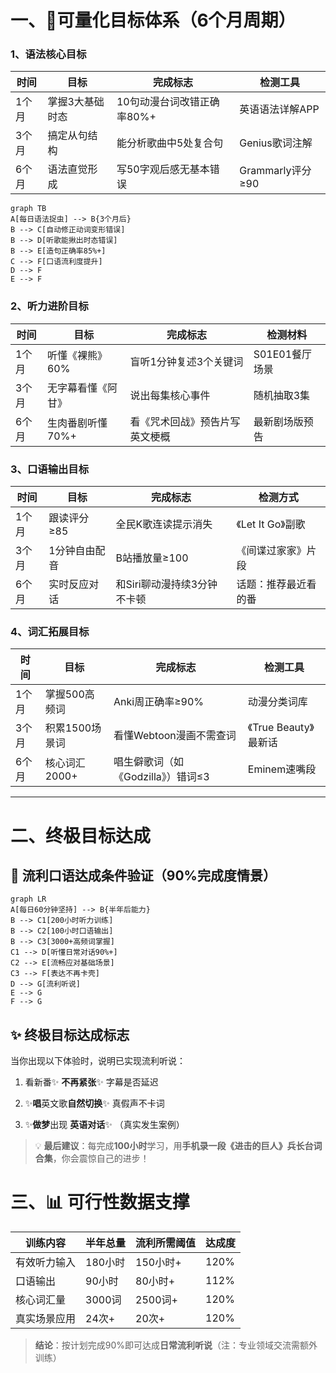 

# 一、📝可量化目标体系（6个月周期）


### 1、语法核心目标
| 时间  | 目标       | 完成标志             | 检测工具           |
| --- | -------- | ---------------- | -------------- |
| 1个月 | 掌握3大基础时态 | 10句动漫台词改错正确率80%+ | 英语语法详解APP      |
| 3个月 | 搞定从句结构   | 能分析歌曲中5处复合句      | Genius歌词注解     |
| 6个月 | 语法直觉形成   | 写50字观后感无基本错误     | Grammarly评分≥90 |


```mermaid
graph TB
A[每日语法捉虫] --> B{3个月后}
B --> C[自动修正动词变形错误]
B --> D[听歌能揪出时态错误]
B --> E[造句正确率85%+]
C --> F[口语流利度提升]
D --> F
E --> F
```


### 2、听力进阶目标
| 时间   | 目标                  | 完成标志                              | 检测材料                 |
|--------|-----------------------|-------------------------------------|-------------------------|
| 1个月  | 听懂《裸熊》60%       | 盲听1分钟复述3个关键词               | S01E01餐厅场景          |
| 3个月  | 无字幕看懂《阿甘》    | 说出每集核心事件                     | 随机抽取3集             |
| 6个月  | 生肉番剧听懂70%+      | 看《咒术回战》预告片写英文梗概       | 最新剧场版预告          |

### 3、口语输出目标
| 时间   | 目标                  | 完成标志                              | 检测方式                 |
|--------|-----------------------|-------------------------------------|-------------------------|
| 1个月  | 跟读评分≥85           | 全民K歌连读提示消失                  | 《Let It Go》副歌       |
| 3个月  | 1分钟自由配音         | B站播放量≥100                        | 《间谍过家家》片段      |
| 6个月  | 实时反应对话          | 和Siri聊动漫持续3分钟不卡顿          | 话题：推荐最近看的番    |

### 4、词汇拓展目标
| 时间  | 目标        | 完成标志                   | 检测工具             |
| --- | --------- | ---------------------- | ---------------- |
| 1个月 | 掌握500高频词  | Anki周正确率≥90%           | 动漫分类词库           |
| 3个月 | 积累1500场景词 | 看懂Webtoon漫画不需查词        | 《True Beauty》最新话 |
| 6个月 | 核心词汇2000+ | 唱生僻歌词（如《Godzilla》）错词≤3 | Eminem速嘴段        |

---

#  二、终极目标达成

## 🚀 流利口语达成条件验证（90%完成度情景）
```mermaid
graph LR
A[每日60分钟坚持] --> B{半年后能力}
B --> C1[200小时听力训练]
B --> C2[100小时口语输出]
B --> C3[3000+高频词掌握]
C1 --> D[听懂日常对话90%+]
C2 --> E[流畅应对基础场景]
C3 --> F[表达不再卡壳]
D --> G[流利听说]
E --> G
F --> G
```

## ✨ 终极目标达成标志

当你出现以下体验时，说明已实现流利听说：

1. 看新番✨ **不再紧张**✨ 字幕是否延迟
    
2. ✨**唱**英文歌**自然切换**✨ 真假声不卡词
    
3. ✨**做梦**出现 **英语对话**✨ （真实发生案例）
    

> 💡 **最后建议**：每完成**100小时**学习，用**手机录一段《进击的巨人》兵长台词合集**，你会震惊自己的进步！

# 三、📊 可行性数据支撑
| 训练内容       | 半年总量 | 流利所需阈值 | 达成度 |
|----------------|----------|--------------|--------|
| 有效听力输入   | 180小时  | 150小时+     | 120%   |
| 口语输出       | 90小时   | 80小时+      | 112%   |
| 核心词汇量     | 3000词   | 2500词+      | 120%   |
| 真实场景应用   | 24次+    | 20次+        | 120%   |

> **结论**：按计划完成90%即可达成**日常流利听说**（注：专业领域交流需额外训练）
